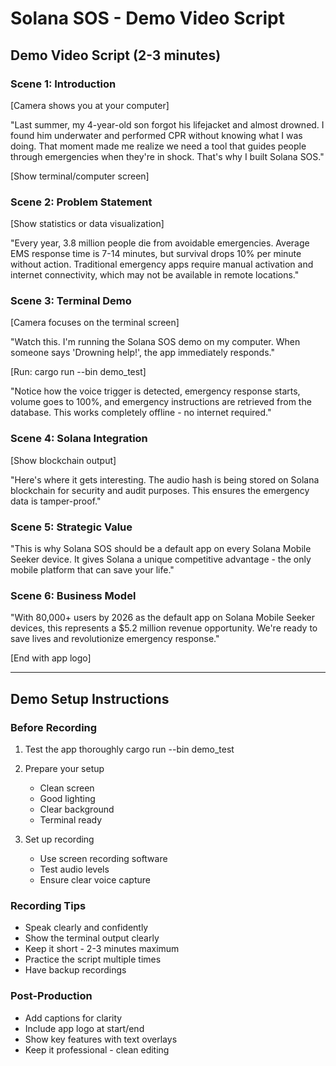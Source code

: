 # Solana SOS - Demo Video Script

## Demo Video Script (2-3 minutes)

### Scene 1: Introduction
[Camera shows you at your computer]

"Last summer, my 4-year-old son forgot his lifejacket and almost drowned. I found him underwater and performed CPR without knowing what I was doing. That moment made me realize we need a tool that guides people through emergencies when they're in shock. That's why I built Solana SOS."

[Show terminal/computer screen]

### Scene 2: Problem Statement
[Show statistics or data visualization]

"Every year, 3.8 million people die from avoidable emergencies. Average EMS response time is 7-14 minutes, but survival drops 10% per minute without action. Traditional emergency apps require manual activation and internet connectivity, which may not be available in remote locations."

### Scene 3: Terminal Demo
[Camera focuses on the terminal screen]

"Watch this. I'm running the Solana SOS demo on my computer. When someone says 'Drowning help!', the app immediately responds."

[Run: cargo run --bin demo_test]

"Notice how the voice trigger is detected, emergency response starts, volume goes to 100%, and emergency instructions are retrieved from the database. This works completely offline - no internet required."

### Scene 4: Solana Integration
[Show blockchain output]

"Here's where it gets interesting. The audio hash is being stored on Solana blockchain for security and audit purposes. This ensures the emergency data is tamper-proof."

### Scene 5: Strategic Value
"This is why Solana SOS should be a default app on every Solana Mobile Seeker device. It gives Solana a unique competitive advantage - the only mobile platform that can save your life."

### Scene 6: Business Model
"With 80,000+ users by 2026 as the default app on Solana Mobile Seeker devices, this represents a $5.2 million revenue opportunity. We're ready to save lives and revolutionize emergency response."

[End with app logo]

---

## Demo Setup Instructions

### Before Recording
1. Test the app thoroughly
   cargo run --bin demo_test

2. Prepare your setup
   - Clean screen
   - Good lighting
   - Clear background
   - Terminal ready

3. Set up recording
   - Use screen recording software
   - Test audio levels
   - Ensure clear voice capture

### Recording Tips
- Speak clearly and confidently
- Show the terminal output clearly
- Keep it short - 2-3 minutes maximum
- Practice the script multiple times
- Have backup recordings

### Post-Production
- Add captions for clarity
- Include app logo at start/end
- Show key features with text overlays
- Keep it professional - clean editing
